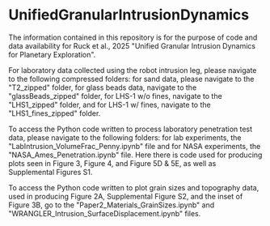 # UnifiedGranularIntrusionDynamics
The information contained in this repository is for the purpose of code and data availability for Ruck et al., 2025 "Unified Granular Intrusion Dynamics for Planetary Exploration".

For laboratory data collected using the robot intrusion leg, please navigate to the following compressed folders: for sand data, please navigate to the "T2_zipped" folder, for glass beads data, navigate to the "glassBeads_zipped" folder, for LHS-1 w/o fines, navigate to the "LHS1_zipped" folder, and for LHS-1 w/ fines, navigate to the "LHS1_fines_zipped" folder. 

To access the Python code written to process laboratory penetration test data, please navigate to the following folders: for lab experiments, the "LabIntrusion_VolumeFrac_Penny.ipynb" file and for NASA experiments, the "NASA_Ames_Penetration.ipynb" file. Here there is code used for producing plots seen in Figure 3, Figure 4, and Figure 5D & 5E, as well as Supplemental Figures S1.

To access the Python code written to plot grain sizes and topography data, used in producing Figure 2A, Supplemental Figure S2, and the inset of Figure 3B, go to the "Paper2_Materials_GrainSizes.ipynb" and "WRANGLER_Intrusion_SurfaceDisplacement.ipynb" files. 
